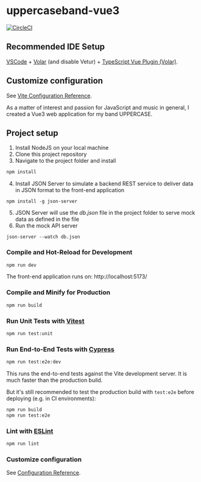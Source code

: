 # uppercaseband-vue3

[![CircleCI](https://dl.circleci.com/status-badge/img/gh/markdeleon01/uppercaseband-vue3/tree/master.svg?style=svg)](https://dl.circleci.com/status-badge/redirect/gh/markdeleon01/uppercaseband-vue3/tree/master)

## Recommended IDE Setup

[VSCode](https://code.visualstudio.com/) + [Volar](https://marketplace.visualstudio.com/items?itemName=Vue.volar) (and disable Vetur) + [TypeScript Vue Plugin (Volar)](https://marketplace.visualstudio.com/items?itemName=Vue.vscode-typescript-vue-plugin).

## Customize configuration

See [Vite Configuration Reference](https://vitejs.dev/config/).

As a matter of interest and passion for JavaScript and music in general, I created a Vue3 web application for my band UPPERCASE.

## Project setup

1.  Install NodeJS on your local machine
2.  Clone this project repository
3.  Navigate to the project folder and install

```sh
npm install
```

4.  Install JSON Server to simulate a backend REST service to deliver data in JSON format to the front-end application

```
npm install -g json-server
```

5.  JSON Server will use the _db.json_ file in the project folder to serve mock data as defined in the file
6.  Run the mock API server

```
json-server --watch db.json
```

### Compile and Hot-Reload for Development

```sh
npm run dev
```

The front-end application runs on: http://localhost:5173/

### Compile and Minify for Production

```sh
npm run build
```

### Run Unit Tests with [Vitest](https://vitest.dev/)

```sh
npm run test:unit
```

### Run End-to-End Tests with [Cypress](https://www.cypress.io/)

```sh
npm run test:e2e:dev
```

This runs the end-to-end tests against the Vite development server.
It is much faster than the production build.

But it's still recommended to test the production build with `test:e2e` before deploying (e.g. in CI environments):

```sh
npm run build
npm run test:e2e
```

### Lint with [ESLint](https://eslint.org/)

```sh
npm run lint
```

### Customize configuration

See [Configuration Reference](https://cli.vuejs.org/config/).
